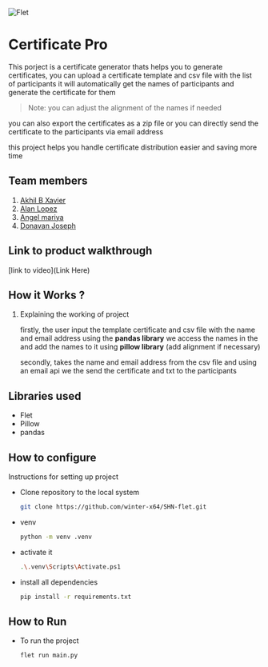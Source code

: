 
![Flet](https://github.com/TH-Activities/saturday-hack-night-template/assets/90635335/4c26e8ac-2dd1-4d75-8e1a-9f7585e3b381)


# Certificate Pro
This porject is a certificate generator thats helps you to generate certificates, you can upload a certificate template and csv file with the list of participants it will automatically get the names of participants and generate the certificate for them

> Note: you can adjust the alignment of the names if needed

you can also export the certificates as a zip file or you can directly send the certificate to the participants via email address

this project helps you handle certificate distribution easier and saving more time
## Team members
1. [Akhil B Xavier](https://github.com/winter-x64)
2. [Alan Lopez ](https://github.com/oceangod2004)
2. [Angel mariya](https://github.com/TH-Activities/saturday-hack-night-template)
3. [Donavan Joseph](https://github.com/Don-ash)
## Link to product walkthrough
[link to video](Link Here)
## How it Works ?
1. Explaining the working of project
    
    firstly, the user input the template certificate and csv file with the name and email address using the **pandas library** we access the names in the and add the names to it using **pillow library** (add alignment if necessary)

    secondly, takes the name and email address from the csv file and using an email api we the send the certificate and txt to the participants

## Libraries used
- Flet
- Pillow
- pandas

## How to configure
Instructions for setting up project
- Clone repository to the local system
    ```bash
    git clone https://github.com/winter-x64/SHN-flet.git 
    ```
- venv
    ```bash
    python -m venv .venv 
    ```
- activate it
    ```bash
    .\.venv\Scripts\Activate.ps1
    ```
- install all dependencies
    ```bash
    pip install -r requirements.txt
    ```
## How to Run
- To run the project
    ```bash
    flet run main.py
    ```


